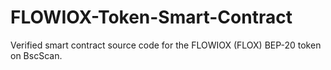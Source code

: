 # FLOWIOX-Token-Smart-Contract
Verified smart contract source code for the FLOWIOX (FLOX) BEP-20 token on BscScan.
